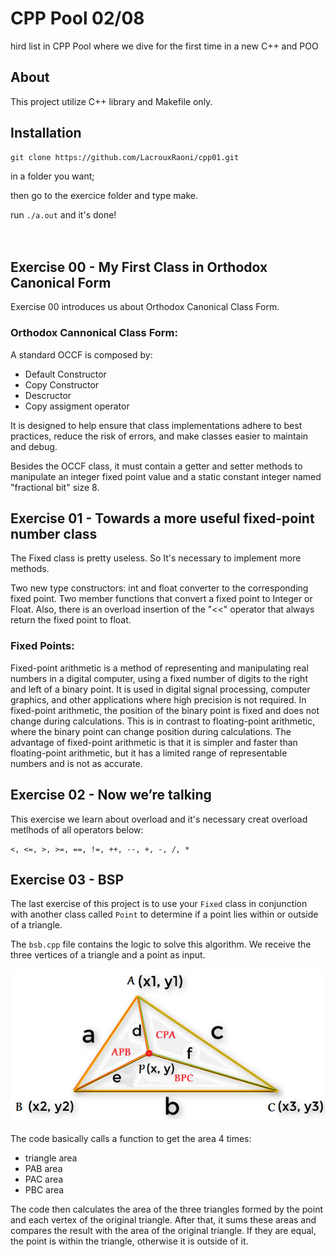 # CPP Pool 02/08

hird list in CPP Pool where we dive for the first time in a new C++ and POO

## About

This project utilize C++ library and Makefile only.

## Installation

```
git clone https://github.com/LacrouxRaoni/cpp01.git
```

in a folder you want; 

then go to the exercice folder and type make.

run ```./a.out``` and it's done!<br><br><br>

## Exercise 00 - My First Class in Orthodox Canonical Form

Exercise 00 introduces us about Orthodox Canonical Class Form.

### Orthodox Cannonical Class Form:

A standard OCCF is composed by:<br>
- Default Constructor<br>
- Copy Constructor<br>
- Descructor<br>
- Copy assigment operator

It is designed to help ensure that class implementations adhere to best practices, reduce the risk of errors, and make classes easier to maintain and debug.


Besides the OCCF class, it must contain a getter and setter methods to manipulate an integer fixed point value and a static constant integer named "fractional bit" size 8.


## Exercise 01 - Towards a more useful fixed-point number class

The Fixed class is pretty useless. So It's necessary to implement more methods. 

Two new type constructors: int and float converter to the corresponding fixed point. Two member functions that convert a fixed point to Integer or Float. Also, there is an overload insertion of the "<<" operator that always return the fixed point to float.


### Fixed Points: 

Fixed-point arithmetic is a method of representing and manipulating real numbers in a digital computer, using a fixed number of digits to the right and left of a binary point. It is used in digital signal processing, computer graphics, and other applications where high precision is not required. In fixed-point arithmetic, the position of the binary point is fixed and does not change during calculations. This is in contrast to floating-point arithmetic, where the binary point can change position during calculations. The advantage of fixed-point arithmetic is that it is simpler and faster than floating-point arithmetic, but it has a limited range of representable numbers and is not as accurate.

## Exercise 02 - Now we’re talking

This exercise we learn about overload and it's necessary creat overload metlhods of all operators below:

	<, <=, >, >=, ==, !=, ++, --, +, -, /, *

## Exercise 03 - BSP

The last exercise of this project is to use your `Fixed` class in conjunction with another class called `Point` to determine if a point lies within or outside of a triangle.

The `bsb.cpp` file contains the logic to solve this algorithm. We receive the three vertices of a triangle and a point as input.

![triangle.eg](images/triangle_ex.png)

The code basically calls a function to get the area 4 times:

- triangle area
- PAB area
- PAC area
- PBC area

The code then calculates the area of the three triangles formed by the point and each vertex of the original triangle. After that, it sums these areas and compares the result with the area of the original triangle. If they are equal, the point is within the triangle, otherwise it is outside of it.